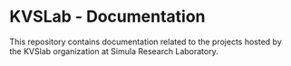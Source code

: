 # KVSLab - Documentation
This repository contains documentation related to the projects hosted by the KVSlab organization at Simula Research Laboratory.

